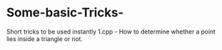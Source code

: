 # Some-basic-Tricks-
Short tricks to be used instantly
1.cpp - How to determine whether a point lies inside a triangle or not.
